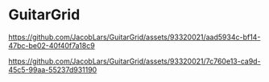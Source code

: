 # GuitarGrid


https://github.com/JacobLars/GuitarGrid/assets/93320021/aad5934c-bf14-47bc-be02-40f40f7a18c9






https://github.com/JacobLars/GuitarGrid/assets/93320021/7c760e13-ca9d-45c5-99aa-55237d931190

